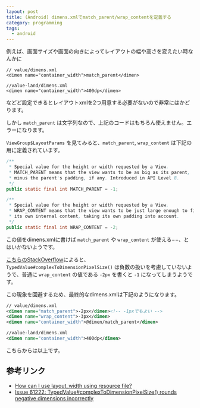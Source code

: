 ```yaml
---
layout: post
title: (Android) dimens.xmlでmatch_parent/wrap_contentを定義する
category: programming
tags:
  - android
---
```


例えば、画面サイズや画面の向きによってレイアウトの幅や高さを変えたい時なんかに

```
// value/dimens.xml
<dimen name="container_width">match_parent</dimen>

//value-land/dimens.xml
<dimen name="container_width">400dp</dimen>
```

などど設定できるとレイアウトxmlを2つ用意する必要がないので非常にはかどります。

しかし `match_parent` は文字列なので、上記のコードはもちろん使えません。エラーになります。


`ViewGroup$LayoutParams` を見てみると、`match_parent`, `wrap_content` は下記の用に定義されています。

```java
/**
 * Special value for the height or width requested by a View.
 * MATCH_PARENT means that the view wants to be as big as its parent,
 * minus the parent's padding, if any. Introduced in API Level 8.
 */
public static final int MATCH_PARENT = -1;

/**
 * Special value for the height or width requested by a View.
 * WRAP_CONTENT means that the view wants to be just large enough to fit
 * its own internal content, taking its own padding into account.
 */
public static final int WRAP_CONTENT = -2;
```

この値をdimens.xmlに書けば `match_parent` や `wrap_content` が使える−−、とはいかないようです。

[こちらのStackOverflow](http://stackoverflow.com/questions/6859331/how-can-i-use-layout-width-using-resource-file#answer-19461468)によると、 `TypedValue#complexToDimensionPixelSize()` は負数の扱いを考慮していないようで、普通に `wrap_content` の値である `-2px` を書くと `-1` になってしまうようです。

この現象を回避するため、最終的なdimens.xmlは下記のようになります。

```xml
// value/dimens.xml
<dimen name="match_parent">-2px</dimen><!-- -1pxでもよい -->
<dimen name="wrap_content">-3px</dimen>
<dimen name="container_width">@dimen/match_parent</dimen>

//value-land/dimens.xml
<dimen name="container_width">400dp</dimen>
```

こちらからは以上です。

## 参考リンク
- [How can I use layout_width using resource file?](http://stackoverflow.com/questions/6859331/how-can-i-use-layout-width-using-resource-file)
- [Issue 61222:	TypedValue#complexToDimensionPixelSize() rounds negative dimensions incorrectly](https://code.google.com/p/android/issues/detail?id=61222&thanks=61222&ts=1382148635)
